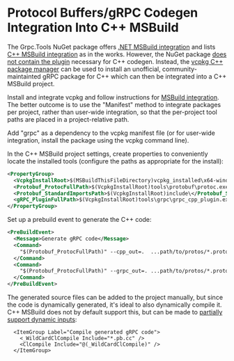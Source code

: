 Protocol Buffers/gRPC Codegen Integration Into C++ MSBuild
=================================================

The Grpc.Tools NuGet package offers [.NET MSBuild integration](../csharp/BUILD-INTEGRATION.md) 
and lists [C++ MSBuild integration](../csharp/BUILD-INTEGRATION.md#what-about-c-projects) 
as in the works. However, the NuGet package [does not contain the plugin](https://github.com/grpc/grpc/issues/19124)
necessary for C++ codegen.
Instead, the [vcpkg C++ package manager](https://vcpkg.io)
can be used to install an unofficial, community-maintainted gRPC package for C++ 
which can then be integrated into a C++ MSBuild project.

Install and integrate vcpkg and follow instructions for 
[MSBuild integration](https://vcpkg.io/en/docs/users/buildsystems/msbuild-integration.html).
The better outcome is to use the "Manifest" method to integrate packages per project, 
rather than user-wide integration, so that the per-project tool paths are placed in a project-relative path.

Add "grpc" as a dependency to the vcpkg manifest file (or for user-wide integration, install the package using the vcpkg command line).

In the C++ MSBuild project settings, create properties to conveniently locate the installed tools 
(configure the paths as appropriate for the install):
```xml
<PropertyGroup>
  <VcpkgInstallRoot>$(MSBuildThisFileDirectory)vcpkg_installed\x64-windows\x64-windows\</VcpkgInstallRoot>
  <Protobuf_ProtocFullPath>$(VcpkgInstallRoot)tools\protobuf\protoc.exe</Protobuf_ProtocFullPath>
  <Protobuf_StandardImportsPath>$(VcpkgInstallRoot)include\</Protobuf_StandardImportsPath>
  <gRPC_PluginFullPath>$(VcpkgInstallRoot)tools\grpc\grpc_cpp_plugin.exe"</gRPC_PluginFullPath>
</PropertyGroup>
```
Set up a prebuild event to generate the C++ code:
```xml
<PreBuildEvent>
  <Message>Generate gRPC code</Message>
  <Command>
    "$(Protobuf_ProtocFullPath)" --cpp_out=.  ...path/to/protos/*.proto --proto_path=...path/to/protos/ --proto_path=$(Protobuf_StandardImportsPath)
  </Command>
  <Command>
    "$(Protobuf_ProtocFullPath)" --grpc_out=. ...path/to/protos/*.proto --proto_path=...path/to/protos/ --proto_path=$(Protobuf_StandardImportsPath) --plugin=protoc-gen-grpc=$(gRPC_PluginFullPath)
  </Command>
</PreBuildEvent>
```
The generated source files can be added to the project manually, but since the code 
is dynamically generated, it's ideal to also dynamically compile it.
C++ MSBuild does not by default support this, 
but can be made to [partially support dynamic inputs](https://docs.microsoft.com/en-us/cpp/build/reference/vcxproj-files-and-wildcards):
```
  <ItemGroup Label="Compile generated gRPC code">
    <_WildCardClCompile Include="*.pb.cc" />
    <ClCompile Include="@(_WildCardClCompile)" />
  </ItemGroup>
```
